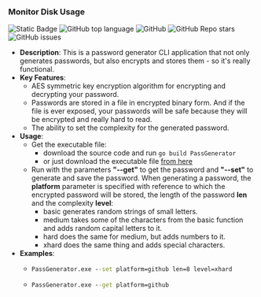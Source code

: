### **Monitor Disk Usage**

![Static Badge](https://img.shields.io/badge/CheStix-PassGenerator-PassGenerator)
![GitHub top language](https://img.shields.io/github/languages/top/CheStix/PassGenerator)
![GitHub](https://img.shields.io/github/license/CheStix/PassGenerator)
![GitHub Repo stars](https://img.shields.io/github/stars/CheStix/PassGenerator)
![GitHub issues](https://img.shields.io/github/issues/CheStix/PassGenerator)
- **Description**: This is a password generator CLI application that not only generates passwords, but also encrypts and stores them - so it's really functional.
- **Key Features**:
    - AES symmetric key encryption algorithm for encrypting and decrypting your password.
    - Passwords are stored in a file in encrypted binary form. And if the file is ever exposed, your passwords will be safe because they will be encrypted and really hard to read.
    - The ability to set the complexity for the generated password.
- **Usage**:
    -  Get the executable file:
       - download the source code and run `go build PassGenerator`
       - or just download the executable file [from here](https://github.com/CheStix/PassGenerator/releases/download/v1.0.0/PassGenerator.exe )
  - Run with the parameters **"--get"** to get the password and **"--set"** to generate and save the password. When generating a password, the **platform** parameter is specified with reference to which the encrypted password will be stored, the length of the password **len** and the complexity **level**:
     - basic generates random strings of small letters.
     - medium takes some of the characters from the basic function and adds random capital letters to it.
     - hard does the same for medium, but adds numbers to it.
     - xhard does the same thing and adds special characters.
- **Examples**:
  - ```cmd
    PassGenerator.exe --set platform=github len=8 level=xhard
    ```
  - ```cmd
    PassGenerator.exe --get platform=github
    ```